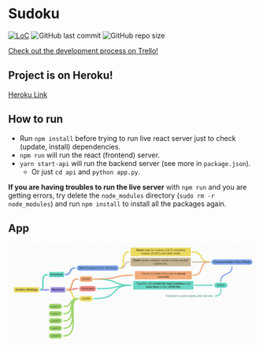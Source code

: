 # Sudoku
[![LoC](https://tokei.rs/b1/github/NikolSkvarilova/sudoku?category=code)](https://github.com/NikolSkvarilova/sudoku)
![GitHub last commit](https://img.shields.io/github/last-commit/NikolSkvarilova/sudoku?color=%23ff006e&logo=git&logoColor=%20%20%23ffffff)
![GitHub repo size](https://img.shields.io/github/repo-size/NikolSkvarilova/sudoku?color=%23741FFF&label=repo%20size&logo=Github)

[Check out the development process on Trello!](https://trello.com/b/PfZc7t8b)

## Project is on Heroku!
[Heroku Link](https://not-just-sudoku.herokuapp.com/)

## How to run
* Run `npm install` before trying to run live react server just to check (update, install) dependencies.
* `npm run` will run the react (frontend) server.
* `yarn start-api` will run the backend server (see more in `package.json`).
  * Or just `cd api` and `python app.py`. 

**If you are having troubles to run the live server** with `npm run` and you are getting errors, try delete the `node_modules` directory (`sudo rm -r node_modules`) and run `npm install` to install all the packages again. 

## App
![app design image](app_design.png)
